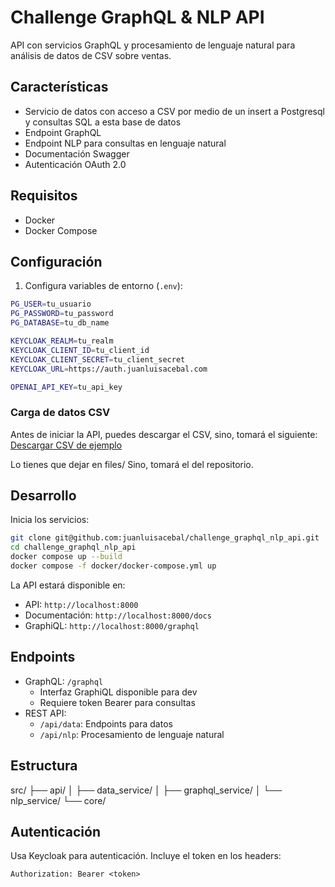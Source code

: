 # Challenge GraphQL & NLP API

API con servicios GraphQL y procesamiento de lenguaje natural para análisis de datos de CSV sobre ventas.

## Características

- Servicio de datos con acceso a CSV por medio de un insert a Postgresql y consultas SQL a esta base de datos
- Endpoint GraphQL
- Endpoint NLP para consultas en lenguaje natural
- Documentación Swagger
- Autenticación OAuth 2.0 

## Requisitos

- Docker
- Docker Compose

## Configuración

1. Configura variables de entorno (`.env`):
```bash
PG_USER=tu_usuario
PG_PASSWORD=tu_password
PG_DATABASE=tu_db_name

KEYCLOAK_REALM=tu_realm
KEYCLOAK_CLIENT_ID=tu_client_id
KEYCLOAK_CLIENT_SECRET=tu_client_secret
KEYCLOAK_URL=https://auth.juanluisacebal.com

OPENAI_API_KEY=tu_api_key

```

### Carga de datos CSV

Antes de iniciar la API, puedes descargar el CSV, sino, tomará el siguiente:
    [Descargar CSV de ejemplo](https://file.notion.so/f/f/8bdb40ef-cc0d-4853-862c-95ff2b4790ca/b82763a3-3ac0-4c8a-99bb-d763c0b00b54/Data_example_-_Python_Coding_Challenge_-_GraphQL.csv?table=block&id=3e5c15a8-875d-43ae-b866-c1515de08c01&spaceId=8bdb40ef-cc0d-4853-862c-95ff2b4790ca&expirationTimestamp=1745366400000&signature=AmH4rnK8MxZKqA66BRo-5RvzpY1K29pBns_AHzmf_3w&downloadName=Data+example+-+Python+Coding+Challenge+-+GraphQL.csv)

Lo tienes que dejar en files/
Sino, tomará el del repositorio.

## Desarrollo

Inicia los servicios:
```bash
git clone git@github.com:juanluisacebal/challenge_graphql_nlp_api.git
cd challenge_graphql_nlp_api
docker compose up --build
docker compose -f docker/docker-compose.yml up 
```

La API estará disponible en:
- API: `http://localhost:8000`
- Documentación: `http://localhost:8000/docs`
- GraphiQL: `http://localhost:8000/graphql`


## Endpoints

- GraphQL: `/graphql`
  - Interfaz GraphiQL disponible para dev
  - Requiere token Bearer para consultas
- REST API:
  - `/api/data`: Endpoints para datos
  - `/api/nlp`: Procesamiento de lenguaje natural

## Estructura

src/
├── api/
│   ├── data_service/
│   ├── graphql_service/
│   └── nlp_service/
└── core/


## Autenticación
Usa Keycloak para autenticación. Incluye el token en los headers:
```
Authorization: Bearer <token>
```
